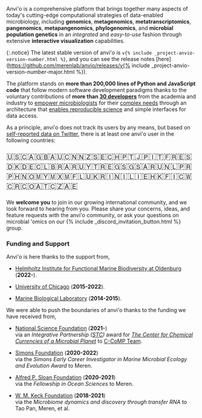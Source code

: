 Anvi'o is a comprehensive platform that brings together many aspects of today's cutting-edge computational strategies of data-enabled microbiology, including **genomics**, **metagenomics**, **metatranscriptomics**, **pangenomics**, **metapangenomics**, **phylogenomics**, and **microbial population genetics** in an *integrated* and *easy-to-use* fashion through extensive **interactive visualization** capabilities.

{:.notice}
The latest stable version of anvi'o is `v{% include _project-anvio-version-number.html %}`, and you can see the release notes [here](https://github.com/merenlab/anvio/releases/v{% include _project-anvio-version-number-major.html %}).

The platform stands on **more than 200,000 lines of Python and JavaScript code** that follow modern software development paradigms thanks to the voluntary contributions of **more than [30 developers](/people)** from the academia and industry to [empower microbiologists](/testimonials/) for their [complex needs](https://github.com/merenlab/anvio/releases) through an architecture that [enables reproducible science](http://merenlab.org/2016/11/21/bacteroides-genome-variants/) and simple interfaces for data access.

As a principle, anvi'o does not track its users by any means, but based on [self-reported data on Twitter](https://twitter.com/merenbey/status/1218364014641786882), there is at least one anvi'o user in the following countries:

<p style="font-size: 16pt">  🇺🇸🇨🇦🇬🇧🇦🇺🇨🇳🇳🇿🇸🇪🇨🇭🇵🇹🇯🇵🇮🇹🇫🇷🇪🇸🇩🇰🇩🇪🇨🇱🇧🇷🇦🇷🇺🇾🇹🇷🇪🇬🇸🇬🇸🇦🇷🇺🇳🇱🇵🇷🇵🇭🇳🇴🇲🇾🇲🇽🇲🇫🇱🇺🇰🇷🇮🇳🇮🇱🇮🇪🇭🇰🇫🇮🇨🇼🇨🇷🇨🇴🇦🇹🇨🇿🇦🇪
</p>

We **welcome you** to join in our growing international community, and we look forward to hearing from you. Please share your concerns, ideas, and feature requests with the anvi'o community, or ask your questions on microbial 'omics on our {% include _discord_invitation_button.html %} group.

### Funding and Support

Anvi'o is here thanks to the support from,

* [Helmholtz Institute for Functional Marine Biodiversity at Oldenburg](https://hifmb.de) (**2022-**).

* [University of Chicago](https://uchicago.edu) (**2015-2022**).

* [Marine Biological Laboratory](https://mbl.edu) (**2014-2015**).

We were able to push the boundaries of anvi'o thanks to the funding we have received from,

* [National Science Foundation](https://nsf.gov/) (**2021-**)<br> via an _Integrative Partnership ([STC](https://new.nsf.gov/funding/opportunities/science-technology-centers-integrative))_ award for _[The Center for Chemical Currencies of a Microbial Planet](https://ccomp-stc.org/)_ to [C-CoMP Team](https://ccomp-stc.org/about/c-comp-team/).

* [Simons Foundation](https://www.simonsfoundation.org/) (**2020-2022**)<br> via the _Simons Early Career Investigator in Marine Microbial Ecology and Evolution Award_ to Meren.

* [Alfred P. Sloan Foundation](https://sloan.org/) (**2020-2021**)<br> via the _Fellowship in Ocean Sciences_ to Meren.

* [W. M. Keck Foundation](http://www.wmkeck.org/) (**2018-2021**)<br> via the _Microbiome dynamics and discovery through transfer RNA_ to Tao Pan, Meren, et al.
